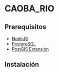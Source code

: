 # CAOBA_RIO
## Prerequisitos ##
* [NodeJS](https://nodejs.org)
* [PostgreSQL](https://www.postgresql.org/)
* [PostGIS Extension](http://postgis.net/)

## Instalación ##

